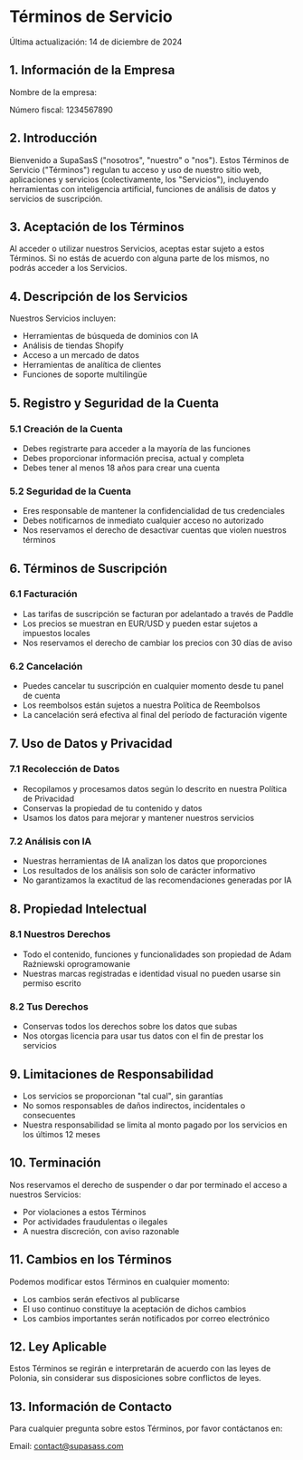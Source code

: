 # Términos de Servicio

Última actualización: 14 de diciembre de 2024

## 1. Información de la Empresa

Nombre de la empresa:  

Número fiscal: 1234567890  

## 2. Introducción

Bienvenido a SupaSasS ("nosotros", "nuestro" o "nos"). Estos Términos de Servicio ("Términos") regulan tu acceso y uso de nuestro sitio web, aplicaciones y servicios (colectivamente, los "Servicios"), incluyendo herramientas con inteligencia artificial, funciones de análisis de datos y servicios de suscripción.

## 3. Aceptación de los Términos

Al acceder o utilizar nuestros Servicios, aceptas estar sujeto a estos Términos. Si no estás de acuerdo con alguna parte de los mismos, no podrás acceder a los Servicios.

## 4. Descripción de los Servicios

Nuestros Servicios incluyen:

- Herramientas de búsqueda de dominios con IA  
- Análisis de tiendas Shopify  
- Acceso a un mercado de datos  
- Herramientas de analítica de clientes  
- Funciones de soporte multilingüe  

## 5. Registro y Seguridad de la Cuenta

### 5.1 Creación de la Cuenta

- Debes registrarte para acceder a la mayoría de las funciones  
- Debes proporcionar información precisa, actual y completa  
- Debes tener al menos 18 años para crear una cuenta  

### 5.2 Seguridad de la Cuenta

- Eres responsable de mantener la confidencialidad de tus credenciales  
- Debes notificarnos de inmediato cualquier acceso no autorizado  
- Nos reservamos el derecho de desactivar cuentas que violen nuestros términos  

## 6. Términos de Suscripción

### 6.1 Facturación

- Las tarifas de suscripción se facturan por adelantado a través de Paddle  
- Los precios se muestran en EUR/USD y pueden estar sujetos a impuestos locales  
- Nos reservamos el derecho de cambiar los precios con 30 días de aviso  

### 6.2 Cancelación

- Puedes cancelar tu suscripción en cualquier momento desde tu panel de cuenta  
- Los reembolsos están sujetos a nuestra Política de Reembolsos  
- La cancelación será efectiva al final del período de facturación vigente  

## 7. Uso de Datos y Privacidad

### 7.1 Recolección de Datos

- Recopilamos y procesamos datos según lo descrito en nuestra Política de Privacidad  
- Conservas la propiedad de tu contenido y datos  
- Usamos los datos para mejorar y mantener nuestros servicios  

### 7.2 Análisis con IA

- Nuestras herramientas de IA analizan los datos que proporciones  
- Los resultados de los análisis son solo de carácter informativo  
- No garantizamos la exactitud de las recomendaciones generadas por IA  

## 8. Propiedad Intelectual

### 8.1 Nuestros Derechos

- Todo el contenido, funciones y funcionalidades son propiedad de Adam Raźniewski oprogramowanie  
- Nuestras marcas registradas e identidad visual no pueden usarse sin permiso escrito  

### 8.2 Tus Derechos

- Conservas todos los derechos sobre los datos que subas  
- Nos otorgas licencia para usar tus datos con el fin de prestar los servicios  

## 9. Limitaciones de Responsabilidad

- Los servicios se proporcionan "tal cual", sin garantías  
- No somos responsables de daños indirectos, incidentales o consecuentes  
- Nuestra responsabilidad se limita al monto pagado por los servicios en los últimos 12 meses  

## 10. Terminación

Nos reservamos el derecho de suspender o dar por terminado el acceso a nuestros Servicios:

- Por violaciones a estos Términos  
- Por actividades fraudulentas o ilegales  
- A nuestra discreción, con aviso razonable  

## 11. Cambios en los Términos

Podemos modificar estos Términos en cualquier momento:

- Los cambios serán efectivos al publicarse  
- El uso continuo constituye la aceptación de dichos cambios  
- Los cambios importantes serán notificados por correo electrónico  

## 12. Ley Aplicable

Estos Términos se regirán e interpretarán de acuerdo con las leyes de Polonia, sin considerar sus disposiciones sobre conflictos de leyes.

## 13. Información de Contacto

Para cualquier pregunta sobre estos Términos, por favor contáctanos en:  

Email: contact@supasass.com
